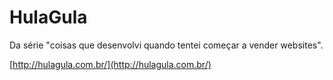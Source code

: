 # HulaGula
Da série "coisas que desenvolvi quando tentei começar a vender websites".

[http://hulagula.com.br/](http://hulagula.com.br/)